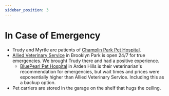 ```yaml
---
sidebar_position: 3
---
```


# In Case of Emergency

- Trudy and Myrtle are patients of [Champlin Park Pet Hospital](https://g.co/kgs/hSjtJj).
- [Allied Veterinary Service](https://g.co/kgs/8fwp8U) in Brooklyn Park is open 24/7 for true emergencies. We brought Trudy there and had a positive experience.
    - [BluePearl Pet Hospital](https://g.co/kgs/qCkh7w) in Arden Hills is their veterinarian's recommendation for emergencies, but wait times and prices were exponentially higher than Allied Veterinary Service. Including this as a backup option.
- Pet carriers are stored in the garage on the shelf that hugs the ceiling.